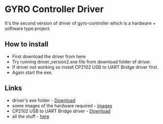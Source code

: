# GYRO Controller Driver
It's the second version of driver of gyro-controller which is a hardware + software type project.

## How to install
- First download the driver from here
- Try running driver_version2.exe file from download folder of driver.
- If driver not working so install CP2102 USB to UART Bridge driver first.
- Again start the exe.

## Links
- driver's exe folder - [Download](https://drive.google.com/drive/folders/1TK1rscbkb7XLDuk4VlZe8w8lq1xOV0JM?usp=sharing)
- some images of the hardware required - [images](https://drive.google.com/drive/folders/1qubTjx_XQmMdgbQ12BfXlZ5cYBYGzC8_?usp=sharing)
- CP2102 USB to UART Bridge driver - [Download](https://drive.google.com/file/d/1zL0pp-IHRN3AobcUpxfLA_HkxFN-SUxR/view?usp=sharing)
- all the stuff - [here](https://drive.google.com/drive/folders/1BCUXojfYOL8X-BFKCVrABmcb-QnkCUNS?usp=sharing)